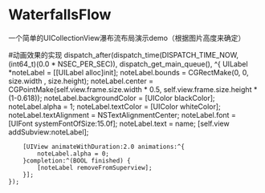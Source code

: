 # WaterfallsFlow
一个简单的UICollectionView瀑布流布局演示demo（根据图片高度来确定）

#动画效果的实现
dispatch_after(dispatch_time(DISPATCH_TIME_NOW, (int64_t)(0.0 * NSEC_PER_SEC)), dispatch_get_main_queue(), ^{
        UILabel *noteLabel = [[UILabel alloc]init];
        noteLabel.bounds = CGRectMake(0, 0, size.width , size.height);
        noteLabel.center = CGPointMake(self.view.frame.size.width * 0.5, self.view.frame.size.height * (1-0.618));
        noteLabel.backgroundColor = [UIColor blackColor];
        noteLabel.alpha = 1;
        noteLabel.textColor = [UIColor whiteColor];
        noteLabel.textAlignment = NSTextAlignmentCenter;
        noteLabel.font = [UIFont systemFontOfSize:15.0f];
        noteLabel.text = name;
        [self.view addSubview:noteLabel];
        
        [UIView animateWithDuration:2.0 animations:^{
            noteLabel.alpha = 0;
        }completion:^(BOOL finished) {
            [noteLabel removeFromSuperview];
        }];
    });
